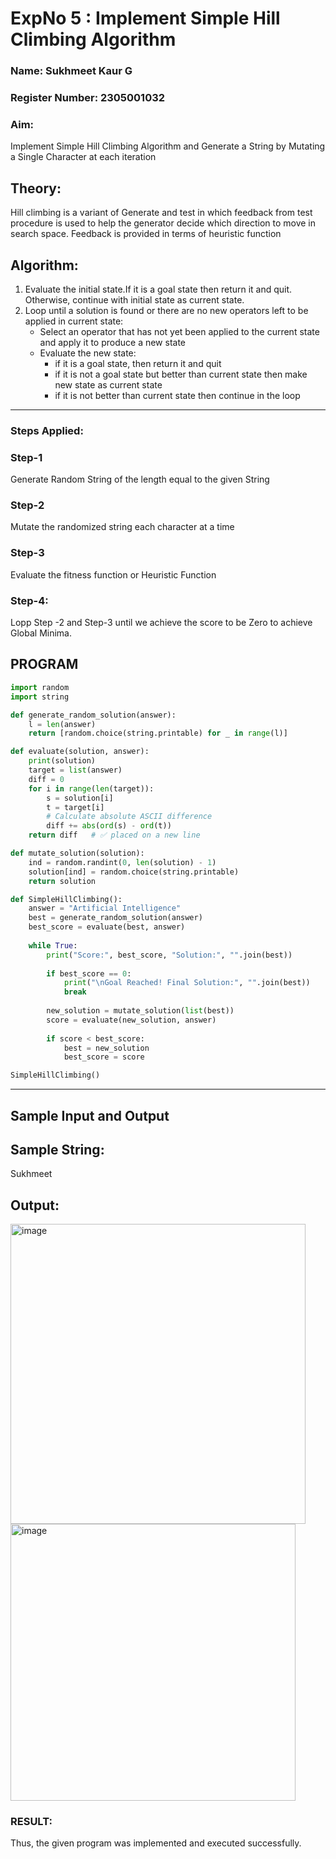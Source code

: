 <h1>ExpNo 5 : Implement Simple Hill Climbing Algorithm</h1> 
<h3>Name: Sukhmeet Kaur G            </h3>
<h3>Register Number: 2305001032            </h3>
<H3>Aim:</H3>
<p>Implement Simple Hill Climbing Algorithm and Generate a String by Mutating a Single Character at each iteration </p>
<h2> Theory: </h2>
<p>Hill climbing is a variant of Generate and test in which feedback from test procedure is used to help the generator decide which direction to move in search space.
Feedback is provided in terms of heuristic function
</p>


<h2>Algorithm:</h2>
<p>
<ol>
 <li> Evaluate the initial state.If it is a goal state then return it and quit. Otherwise, continue with initial state as current state.</li> 
<li>Loop until a solution is found or there are no new operators left to be applied in current state:
<ul><li>Select an operator that has not yet been applied to the current state and apply it to produce a new state</li>
<li>Evaluate the new state:
  <ul>
<li>if it is a goal state, then return it and quit</li>
<li>if it is not a goal state but better than current state then make new state as current state</li>
<li>if it is not better than current state then continue in the loop</li>
    </ul>
</li>
</ul>
</li>
</ol>

</p>
<hr>
<h3> Steps Applied:</h3>
<h3>Step-1</h3>
<p> Generate Random String of the length equal to the given String</p>
<h3>Step-2</h3>
<p>Mutate the randomized string each character at a time</p>
<h3>Step-3</h3>
<p> Evaluate the fitness function or Heuristic Function</p>
<h3>Step-4:</h3>
<p> Lopp Step -2 and Step-3  until we achieve the score to be Zero to achieve Global Minima.</p>

## PROGRAM
```python
import random
import string

def generate_random_solution(answer):
    l = len(answer)
    return [random.choice(string.printable) for _ in range(l)]

def evaluate(solution, answer):
    print(solution)
    target = list(answer)
    diff = 0
    for i in range(len(target)):
        s = solution[i]
        t = target[i]
        # Calculate absolute ASCII difference
        diff += abs(ord(s) - ord(t))
    return diff   # ✅ placed on a new line

def mutate_solution(solution):
    ind = random.randint(0, len(solution) - 1)
    solution[ind] = random.choice(string.printable)
    return solution

def SimpleHillClimbing():
    answer = "Artificial Intelligence"
    best = generate_random_solution(answer)
    best_score = evaluate(best, answer)
    
    while True:
        print("Score:", best_score, "Solution:", "".join(best))
        
        if best_score == 0:
            print("\nGoal Reached! Final Solution:", "".join(best))
            break
        
        new_solution = mutate_solution(list(best))
        score = evaluate(new_solution, answer)
        
        if score < best_score:
            best = new_solution
            best_score = score

SimpleHillClimbing()
```

<hr>
<h2>Sample Input and Output</h2>
<h2>Sample String:</h2> Sukhmeet
<h2>Output:</h2>

<img width="472" height="480" alt="image" src="https://github.com/user-attachments/assets/66cdb196-b056-446f-aa91-7b154a0c7c5e" />
<img width="456" height="443" alt="image" src="https://github.com/user-attachments/assets/83a87e19-f5ec-48cf-8e80-55d41f4cb494" />

<h3>RESULT:</h3>
Thus, the given program was implemented and executed successfully.
